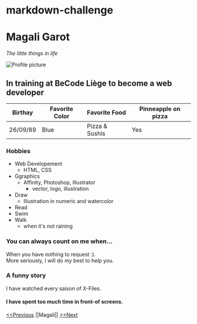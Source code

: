 # markdown-challenge

# Magali Garot

*The little things in life*


![Profile picture](https://media-exp1.licdn.com/dms/image/C5603AQH6_wRw1oo1_Q/profile-displayphoto-shrink_200_200/0?e=1606953600&v=beta&t=04SQggIj5A72JBIIWZay0bDyJC1Dqyd3djPWDxRS7SY)

## In training at BeCode Liège to become a web developer

| Birthay | Favorite Color | Favorite Food | Pinneapple on pizza |
| ------- | -------------- | ------------- | ------------------- |
|26/09/89 |     Blue       |Pizza & Sushis |     Yes             |


### Hobbies
* Web Developement
    - HTML, CSS
* Ggraphics
    - Affinity, Photoshop, Illustrator
        - vector, logo, illustration
* Draw
    - Illustration in numeric and watercolor
* Read
* Swim
* Walk
    - when it's not raining

### You can always count on me when... 

When you have nothing to request :). <br/>
More seriously, I will do my best to help you.



### A funny story

I have watched every saison of X-Files.

#### I have spent too much time in front-of screens.

[<<Previous](https://github.com/KevKsar/markdown-challenge) ||Magali|| [>>Next](https://github.com/Maud-Pixel/markdow-challenge)